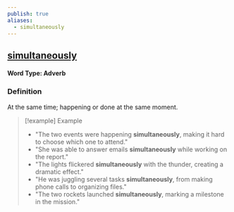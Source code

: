```yaml
---
publish: true
aliases:
  - simultaneously
---
```


## [simultaneously](https://dictionary.cambridge.org/dictionary/english/simultaneously)
#### Word Type: Adverb

### Definition
At the same time; happening or done at the same moment.

> [!example] Example
> 
> - "The two events were happening **simultaneously**, making it hard to choose which one to attend."
> - "She was able to answer emails **simultaneously** while working on the report."
> - "The lights flickered **simultaneously** with the thunder, creating a dramatic effect."
> - "He was juggling several tasks **simultaneously**, from making phone calls to organizing files."
> - "The two rockets launched **simultaneously**, marking a milestone in the mission."
